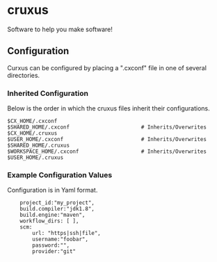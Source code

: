 cruxus
======

Software to help you make software!


## Configuration
Curxus can be configured by placing a ".cxconf" file in one of several directories. 

### Inherited Configuration
Below is the order in which the cruxus files inherit their configurations.
```
$CX_HOME/.cxconf
$SHARED_HOME/.cxconf                       # Inherits/Overwrites $CX_HOME/.cruxus
$USER_HOME/.cxconf                         # Inherits/Overwrites $SHARED_HOME/.cruxus
$WORKSPACE_HOME/.cxconf                    # Inherits/Overwrites $USER_HOME/.cruxus
```

### Example Configuration Values
Configuration is in Yaml format.
```
    project_id:"my_project",
    build.compiler:"jdk1.8",
    build.engine:"maven",
    workflow_dirs: [ ],
    scm:
        url: "https|ssh|file",
        username:"foobar",
        password:"",
        provider:"git"
        
```
